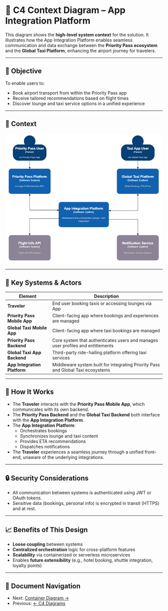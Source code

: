 # 🧭 C4 Context Diagram – App Integration Platform

This diagram shows the **high-level system context** for the solution. It illustrates how the App Integration Platform enables seamless communication and data exchange between the **Priority Pass ecosystem** and the **Global Taxi Platform**, enhancing the airport journey for travelers.

---

## 🎯 Objective

To enable users to:
- Book airport transport from within the Priority Pass app
- Receive tailored recommendations based on flight times
- Discover lounge and taxi service options in a unified experience

---

## 🧭 Context

![Context Diagram](./context-diagram.png)

---

## 🧱 Key Systems & Actors

| **Element** | **Description** |
|-------------|-----------------|
| **Traveler** | End user booking taxis or accessing lounges via App |
| **Priority Pass Mobile App** | Client-facing app where bookings and experiences are managed |
| **Global Taxi Mobile App** | Client-facing app where taxi bookings are managed |
| **Priority Pass Backend** | Core system that authenticates users and manages user profiles and entitlements |
| **Global Taxi App Backend** | Third-party ride-hailing platform offering taxi services |
| **App Integration Platform** | Middleware system built for integrating Priority Pass and Global Taxi ecosystems |

---

## 🔄 How It Works

- The **Traveler** interacts with the **Priority Pass Mobile App**, which communicates with its own backend.
- The **Priority Pass Backend** and the **Global Taxi Backend** both interface with the **App Integration Platform**.
- The **App Integration Platform**:
  - Orchestrates bookings
  - Synchronizes lounge and taxi content
  - Provides ETA recommendations
  - Dispatches notifications
- The **Traveler** experiences a seamless journey through a unified front-end, unaware of the underlying integrations.

---

## 🔒 Security Considerations

- All communication between systems is authenticated using JWT or OAuth tokens.
- Sensitive data (bookings, personal info) is encrypted in transit (HTTPS) and at rest.

---

## 📈 Benefits of This Design

- **Loose coupling** between systems
- **Centralized orchestration** logic for cross-platform features
- **Scalability** via containerized or serverless microservices
- Enables **future extensibility** (e.g., hotel booking, shuttle integration, loyalty points)

---

## 🔗 Document Navigation
- Next: [Container Diagram →](../container/README.md)
- Previous: [← C4 Diagrams](../README.md)


